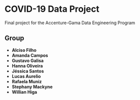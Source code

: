 # COVID-19 Data Project

Final project for the Accenture-Gama Data Engineering Program

## Group

* **Alciso Filho**
* **Amanda Campos**
* **Gustavo Galisa**
* **Hanna Oliveira**
* **Jéssica Santos**
* **Lucas Aurelio**
* **Rafaela Muniz**
* **Stephany Mackyne**
* **Willian Higa**